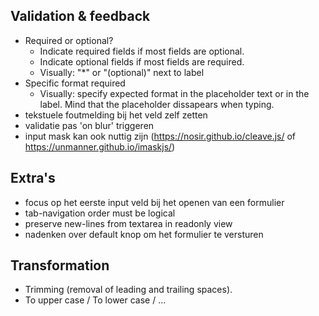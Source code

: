 ## Validation & feedback
- Required or optional?
  - Indicate required fields if most fields are optional.
  - Indicate optional fields if most fields are required.
  - Visually: "*" or "(optional)" next to label
- Specific format required
  - Visually: specify expected format in the placeholder text or in the label. Mind that the placeholder dissapears when typing.
- tekstuele foutmelding bij het veld zelf zetten
- validatie pas 'on blur' triggeren
- input mask kan ook nuttig zijn (https://nosir.github.io/cleave.js/ of https://unmanner.github.io/imaskjs/)


## Extra's
- focus op het eerste input veld bij het openen van een formulier
- tab-navigation order must be logical
- preserve new-lines from textarea in readonly view
- nadenken over default knop om het formulier te versturen

## Transformation
- Trimming (removal of leading and trailing spaces).
- To upper case / To lower case / ...
